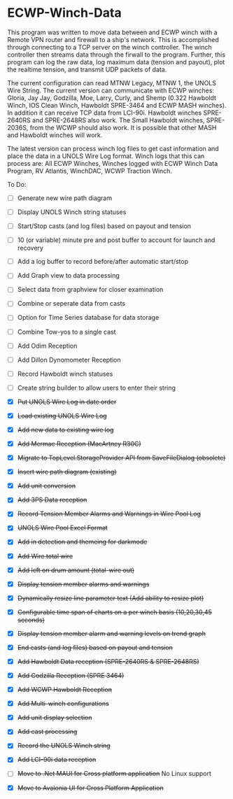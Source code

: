 # ECWP-Winch-Data
This program was written to move data between and ECWP winch with a Remote VPN router and firewall to a ship's network. This is accomplished through connecting to a TCP server on the winch controller. The winch controller then streams data through the firwall to the program. Further, this program can log the raw data, log maximum data (tension and payout),  plot the realtime tension, and transmit UDP packets of data.

The current configuration can read MTNW Legacy, MTNW 1, the UNOLS Wire String.
The current version can communicate with ECWP winches: Gloria, Jay Jay, Godzilla, Moe, Larry, Curly, and Shemp (0.322 Hawboldt Winch, IOS Clean Winch, Hawboldt SPRE-3464 and ECWP MASH winches). In addition it can receive TCP data from LCI-90i. Hawboldt winches SPRE-2640RS and SPRE-2648RS also work. The Small Hawboldt winches, SPRE-2036S, from the WCWP should also work. It is possible that other MASH and Hawboldt winches will work.

The latest version can process winch log files to get cast information and place the data in a UNOLS Wire Log format. Winch logs that this can process are: All ECWP Winches, Winches logged with ECWP Winch Data Program, RV Atlantis, WinchDAC, WCWP Traction Winch.

To Do:
- [ ] Generate new wire path diagram
- [ ] Display UNOLS Winch string statuses
- [ ] Start/Stop casts (and log files) based on payout and tension
-[ ] 10 (or variable) minute pre and post buffer to account for launch and recovery
- [ ] Add a log buffer to record before/after automatic start/stop
- [ ] Add Graph view to data processing
- [ ] Select data from graphview for closer examination
- [ ] Combine or seperate data from casts
- [ ] Option for Time Series database for data storage
- [ ] Combine Tow-yos to a single cast
- [ ] Add Odim Reception
- [ ] Add Dillon Dynomometer Reception
- [ ] Record Hawboldt winch statuses
- [ ] Create string builder to allow users to enter their string
- [x] ~~Put UNOLS Wire Log in date order~~
- [x] ~~Load existing UNOLS Wire Log~~
- [x] ~~Add new data to existing wire log~~
- [x] ~~Add Mermac Reception (MacArtney R30C)~~
- [x] ~~Migrate to TopLevel.StorageProvider API from SaveFileDialog (obsolete)~~
- [x] ~~Insert wire path diagram (existing)~~
- [x] ~~Add unit conversion~~
- [x] ~~Add 3PS Data reception~~
- [x] ~~Record Tension Member Alarms and Warnings in Wire Pool Log~~
- [x] ~~UNOLS Wire Pool Excel Format~~
- [x] ~~Add in detection and themeing for darkmode~~
- [x] ~~Add Wire total wire~~
- [x] ~~Add left on drum amount (total-wire out)~~
- [x] ~~Display tension member alarms and warnings~~
- [x] ~~Dynamically resize line parameter text (Add ability to resize plot)~~
- [x] ~~Configurable time span of charts on a per winch basis (10,20,30,45 seconds)~~
- [x] ~~Display tension member alarm and warning levels on trend graph~~
- [x] ~~End casts (and log files) based on payout and tension~~
- [x] ~~Add Hawboldt Data reception (SPRE-2640RS & SPRE-2648RS)~~
- [x] ~~Add Godzilla Reception (SPRE 3464)~~
- [x] ~~Add WCWP Hawboldt Reception~~
- [x] ~~Add Multi-winch configurations~~
- [x] ~~Add unit display selection~~
- [x] ~~Add cast processing~~
- [x] ~~Record the UNOLS Winch string~~
- [x] ~~Add LCI-90i data reception~~
- [ ] ~~Move to .Net MAUI for Cross platform application~~  No Linux support
- [x] ~~Move to Avalonia UI for Cross Platform Application~~

